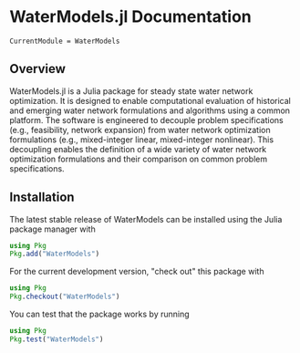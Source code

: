 # WaterModels.jl Documentation
```@meta
CurrentModule = WaterModels
```

## Overview
WaterModels.jl is a Julia package for steady state water network optimization.
It is designed to enable computational evaluation of historical and emerging water network formulations and algorithms using a common platform.
The software is engineered to decouple problem specifications (e.g., feasibility, network expansion) from water network optimization formulations (e.g., mixed-integer linear, mixed-integer nonlinear).
This decoupling enables the definition of a wide variety of water network optimization formulations and their comparison on common problem specifications.

## Installation
The latest stable release of WaterModels can be installed using the Julia package manager with

```julia
using Pkg
Pkg.add("WaterModels")
```

For the current development version, "check out" this package with
```julia
using Pkg
Pkg.checkout("WaterModels")
```

You can test that the package works by running
```julia
using Pkg
Pkg.test("WaterModels")
```
